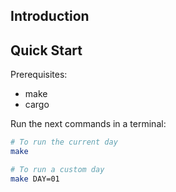 ## Introduction


## Quick Start

Prerequisites:
- make
- cargo

Run the next commands in a terminal:
```sh
# To run the current day
make

# To run a custom day
make DAY=01
```
